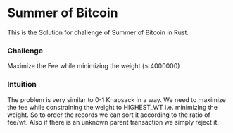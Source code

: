 # Summer of Bitcoin
This is the Solution for challenge of Summer of Bitcoin in Rust.

### Challenge
Maximize the Fee while minimizing the weight (<span>&#8804;</span> 4000000)

### Intuition
The problem is very similar to 0-1 Knapsack in a way.
We need to maximize the fee while constraining the weight to HIGHEST_WT i.e. minimizing the weight.
So to order the records we can sort it according to the ratio of fee/wt.
Also if there is an unknown parent transaction we simply reject it.


